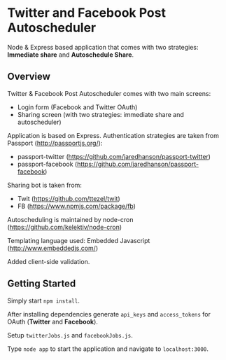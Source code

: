 # Twitter and Facebook Post Autoscheduler

Node & Express based application that comes with two strategies: **Immediate share** and **Autoschedule Share**.

## Overview

Twitter & Facebook Post Autoscheduler comes with two main screens:

* Login form (Facebook and Twitter OAuth)
* Sharing screen (with two strategies: immediate share and autoscheduler)

Application is based on Express. Authentication strategies are taken from Passport (http://passportjs.org/):

* passport-twitter (https://github.com/jaredhanson/passport-twitter)
* passport-facebook (https://github.com/jaredhanson/passport-facebook)

Sharing bot is taken from:

* Twit (https://github.com/ttezel/twit)
* FB (https://www.npmjs.com/package/fb)

Autoscheduling is maintained by node-cron (https://github.com/kelektiv/node-cron)

Templating language used: Embedded Javascript (http://www.embeddedjs.com/)

Added client-side validation.

## Getting Started

Simply start `npm install`. 

After installing dependencies generate `api_keys` and `access_tokens` for OAuth (**Twitter** and **Facebook**).

Setup `twitterJobs.js` and `facebookJobs.js`.

Type `node app` to start the application and navigate to `localhost:3000`.
